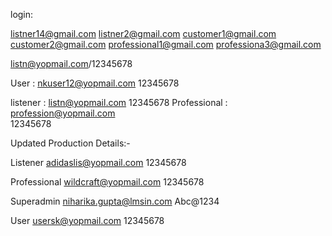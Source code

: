 
login: 

listner14@gmail.com
listner2@gmail.com
customer1@gmail.com
customer2@gmail.com
professional1@gmail.com
professiona3@gmail.com

listn@yopmail.com/12345678


User : nkuser12@yopmail.com
12345678

listener : listn@yopmail.com
12345678
Professional : profession@yopmail.com       
12345678  

Updated Production Details:- 

Listener
adidaslis@yopmail.com
12345678

Professional
wildcraft@yopmail.com
12345678

Superadmin
niharika.gupta@lmsin.com
Abc@1234

User 
usersk@yopmail.com
12345678